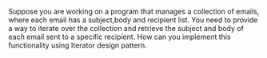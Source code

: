 Suppose you are working on a program that manages a collection of emails, where each email has a subject,body and recipient list.
You need to provide a way to iterate over the collection and retrieve the subject and body of each email sent to a specific recipient. How can you implement this functionality using Iterator design pattern.